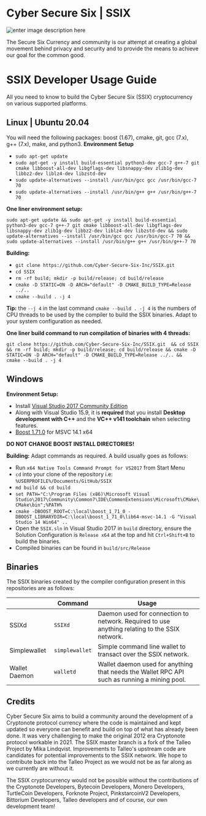# Cyber Secure Six | SSIX

![enter image description here](https://uploads-ssl.webflow.com/605a69054a6f3bc14b61c508/609532f31223b84ac6db9ecc_Cyber%20Secure%20Six.png)

The Secure Six Currency and community is our attempt at creating a global movement behind privacy and security and to provide the means to achieve our goal for the common good.

# SSIX Developer Usage Guide

All you need to know to build the Cyber Secure Six (SSIX) cryptocurrency on various supported platforms.

## Linux | Ubuntu 20.04

   You will need the following packages: boost (1.67), cmake, git, gcc (7.x), g++ (7.x), make, and python3.
   **Environment Setup**
   
-   `sudo apt-get update`
-   `sudo apt-get -y install build-essential python3-dev gcc-7 g++-7 git cmake libboost-all-dev libgflags-dev libsnappy-dev zlib1g-dev libbz2-dev liblz4-dev libzstd-dev`
-   `sudo update-alternatives --install /usr/bin/gcc gcc /usr/bin/gcc-7 70`
-   `sudo update-alternatives --install /usr/bin/g++ g++ /usr/bin/g++-7 70`

**One liner environment setup:** 

    sudo apt-get update && sudo apt-get -y install build-essential python3-dev gcc-7 g++-7 git cmake libboost-all-dev libgflags-dev libsnappy-dev zlib1g-dev libbz2-dev liblz4-dev libzstd-dev && sudo update-alternatives --install /usr/bin/gcc gcc /usr/bin/gcc-7 70 && sudo update-alternatives --install /usr/bin/g++ g++ /usr/bin/g++-7 70 

**Building:**

-   `git clone https://github.com/Cyber-Secure-Six-Inc/SSIX.git`
-   `cd SSIX`
-   `rm -rf build; mkdir -p build/release; cd build/release`
-   `cmake -D STATIC=ON -D ARCH="default" -D CMAKE_BUILD_TYPE=Release ../..`
-   `cmake --build . -j 4`

**Tip:** the `--j 4` in the last command `cmake --build . -j 4` is the numbers of CPU threads to be used by the compiler to build the SSIX binaries. Adapt to your system configuration as needed. 

**One liner build command to run compilation of binaries with 4 threads:**

    git clone https://github.com/Cyber-Secure-Six-Inc/SSIX.git  && cd SSIX && rm -rf build; mkdir -p build/release; cd build/release && cmake -D STATIC=ON -D ARCH="default" -D CMAKE_BUILD_TYPE=Release ../.. &&  cmake --build . -j 4


## Windows
**Environment Setup:**
-   Install [Visual Studio 2017 Community Edition](https://my.visualstudio.com/Downloads?q=Visual%20Studio%202017)
-   Along with Visual Studio 15.9, it is **required** that you install **Desktop development with C++** and the **VC++ v141 toolchain** when selecting features.
- [Boost 1.71.0](https://sourceforge.net/projects/boost/files/boost-binaries/1.71.0/) for MSVC 14.1 x64

**DO NOT CHANGE BOOST INSTALL DIRECTORIES!**

**Building:**
Adapt commands as required. A build usually goes as follows:
- Run `x64 Native Tools Command Prompt for VS2017` from Start Menu
- `cd` into your clone of the repository i.e: `%USERPROFILE%/Documents/GitHub/SSIX`
- `md build && cd build`
- `set PATH="C:\Program Files (x86)\Microsoft Visual Studio\2017\Community\Common7\IDE\CommonExtensions\Microsoft\CMake\CMake\bin";%PATH%`
- `cmake -DBOOST_ROOT=C:\local\boost_1_71_0 -DBOOST_LIBRARYDIR=C:\local\boost_1_71_0\lib64-msvc-14.1 -G "Visual Studio 14 Win64" ..`
- Open the `SSIX.sln` in Visual Studio 2017 in `build` directory, ensure the Solution Configuration is `Release x64` at the top and hit `Ctrl+Shift+B` to build the binaries. 
- Compiled binaries can be found in `build/src/Release`



## Binaries

The SSIX binaries created by the compiler configuration present in this repositories are as follows:

|                |Command|Usage|
|----------------|-------------------------------|-----------------------------|
|SSIXd|`SSIXd`|Daemon used for connection to network. Required to use anything relating to the SSIX network.|
|Simplewallet|`simplewallet`|Simple command line wallet to transact over the SSIX network.|
|Wallet Daemon|`walletd`|Wallet daemon used for anything that needs the Wallet RPC API such as running a mining pool.|



## Credits
Cyber Secure Six aims to build a community around the development of a Cryptonote protocol currency where the code is maintained and kept updated so everyone can benefit and build on top of what has already been done. It was very challenging to make the original 2012 era Cryptonote protocol workable in 2021. The SSIX master branch is a fork of  the Talleo Project by 
 Mika Lindqvist. Improvements to Talleo's upstream code are candidates for potential improvements to the SSIX network. We hope to contribute back into the Talleo Project as we would not be as far along as we currently are without it.

The SSIX cryptocurrency would not be possible without the contributions of the Cryptonote Developers, Bytecoin Developers, Monero Developers, TurtleCoin Developers, Forknote Project, PinkstarcoinV2 Developers, Bittorium Developers, Talleo developers and of course, our own development team!

